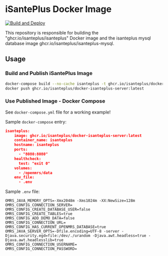 # iSantePlus Docker Image

[![Build and Deploy](https://github.com/IsantePlus/docker-isanteplus-server/actions/workflows/build-and-deploy.yml/badge.svg)](https://github.com/IsantePlus/docker-isanteplus-server/actions/workflows/build-and-deploy.yml)

This repository is responsible for building the "ghcr.io/isanteplus/isanteplus" Docker image and the isanteplus mysql database image ghcr.io/isanteplus/isanteplus-mysql.

## Usage

### Build and Publish iSantePlus Image
```sh
docker-compose build --no-cache isanteplus -t ghcr.io/isanteplus/docker-isanteplus-server:latest
docker push ghcr.io/isanteplus/docker-isanteplus-server:latest
```

### Use Published Image - Docker Compose
See `docker-compose.yml` file for a working example!

Sample `docker-compose` entry:
```json
isanteplus:
    image: ghcr.io/isanteplus/docker-isanteplus-server:latest
    container_name: isanteplus
    hostname: isanteplus
    ports:
      - "8080:8080"
    healthcheck:
      test: "exit 0"
    volumes:
      - /openmrs/data
    env_file:
      - .env
```

Sample `.env` file:
```env
OMRS_JAVA_MEMORY_OPTS=-Xmx2048m -Xms1024m -XX:NewSize=128m
OMRS_CONFIG_CONNECTION_SERVER=
OMRS_CONFIG_CREATE_DATABASE_USER=false
OMRS_CONFIG_CREATE_TABLES=true
OMRS_CONFIG_ADD_DEMO_DATA=false
OMRS_CONFIG_CONNECTION_URL=
OMRS_CONFIG_HAS_CURRENT_OPENMRS_DATABASE=true
OMRS_JAVA_SERVER_OPTS=-Dfile.encoding=UTF-8 -server -Djava.security.egd=file:/dev/./urandom -Djava.awt.headless=true -Djava.awt.headlesslib=true
OMRS_CONFIG_CONNECTION_USERNAME=
OMRS_CONFIG_CONNECTION_PASSWORD=
```
